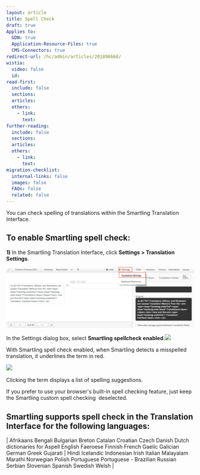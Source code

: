 ```yaml
---
layout: article
title: Spell Check
draft: true
Applies to:
  GDN: true
  Application-Resource-Files: true
  CMS-Connectors: true
redirect-url: /hc/admin/articles/201896668/
wistia:
  video: false
  id:
read-first:
  include: false
  sections:
  articles:
  others:
    - link:
      text:
further-reading:
  include: false
  sections:
  articles:
  others:
    - link:
      text:
migration-checklist:
  internal-links: false
  images: false
  FAQs: false
  related: false
---
```



You can check spelling of translations within the Smartling Translation Interface.

## To enable Smartling spell check:

**1)** In the Smartling Translation Interface, click **Settings &gt; Translation Settings**.

![](/uploads/versions/smartling___translations_management---x----1201-390x---.png)

In the Settings dialog box, select&nbsp;**Smartling spellcheck enabled**.![](/hc/en-us/article_attachments/203650358/Smartling___Translations_Management.png)

With Smartling spell check enabled, when Smartling detects a misspelled translation, it underlines the term in red.

![](/hc/en-us/article_attachments/203650368/Smartling___Translations_Management.png)

Clicking the term displays a list of spelling suggestions.

If you prefer to use your browser's built-in spell checking feature, just keep the Smartling custom spell checking&nbsp; deselected.

## Smartling supports spell check in the Translation Interface for the following languages:

| Afrikaans Bengali Bulgarian Breton Catalan Croatian Czech Danish Dutch dictionaries for Aspell English Faeroese Finnish French Gaelic Galician German Greek Gujarati | Hindi Icelandic Indonesian Irish Italian Malayalam Marathi Norwegian Polish Portuguese Portuguese - Brazilian Russian Serbian Slovenian Spanish Swedish Welsh |